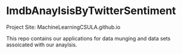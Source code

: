# ImdbAnaylsisByTwitterSentiment
Project Site: MachineLearningCSULA.github.io

This repo contains our applications for data munging and data sets assoicated with our anaylsis. 
